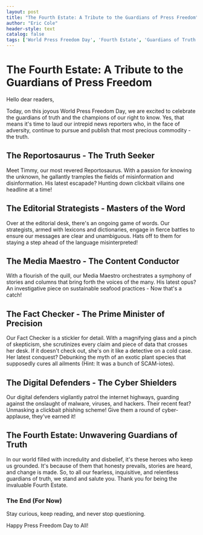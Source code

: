 ```yaml
---
layout: post
title: "The Fourth Estate: A Tribute to the Guardians of Press Freedom"
author: "Eric Cole"
header-style: text
catalog: false
tags: ['World Press Freedom Day', 'Fourth Estate', 'Guardians of Truth', 'Humor', 'Reflective Blog']
---
```


# The Fourth Estate: A Tribute to the Guardians of Press Freedom  

Hello dear readers,   

Today, on this joyous World Press Freedom Day, we are excited to celebrate the guardians of truth and the champions of our right to know. Yes, that means it's time to laud our intrepid news reporters who, in the face of adversity, continue to pursue and publish that most precious commodity - the truth.   

## The Reportosaurus - The Truth Seeker  

Meet Timmy, our most revered Reportosaurus. With a passion for knowing the unknown, he gallantly tramples the fields of misinformation and disinformation. His latest escapade? Hunting down clickbait villains one headline at a time!  

## The Editorial Strategists - Masters of the Word  

Over at the editorial desk, there's an ongoing game of words. Our strategists, armed with lexicons and dictionaries, engage in fierce battles to ensure our messages are clear and unambiguous. Hats off to them for staying a step ahead of the language misinterpreted!  

## The Media Maestro - The Content Conductor  

With a flourish of the quill, our Media Maestro orchestrates a symphony of stories and columns that bring forth the voices of the many. His latest opus? An investigative piece on sustainable seafood practices - Now that's a catch!  

## The Fact Checker - The Prime Minister of Precision  

Our Fact Checker is a stickler for detail. With a magnifying glass and a pinch of skepticism, she scrutinizes every claim and piece of data that crosses her desk. If it doesn't check out, she's on it like a detective on a cold case. Her latest conquest? Debunking the myth of an exotic plant species that supposedly cures all ailments (Hint: It was a bunch of SCAM-iotes).  

## The Digital Defenders - The Cyber Shielders  

Our digital defenders vigilantly patrol the internet highways, guarding against the onslaught of malware, viruses, and hackers. Their recent feat? Unmasking a clickbait phishing scheme! Give them a round of cyber-applause, they've earned it!  

## The Fourth Estate: Unwavering Guardians of Truth  

In our world filled with incredulity and disbelief, it's these heroes who keep us grounded. It's because of them that honesty prevails, stories are heard, and change is made. So, to all our fearless, inquisitive, and relentless guardians of truth, we stand and salute you. Thank you for being the invaluable Fourth Estate.  

### The End (For Now)  

Stay curious, keep reading, and never stop questioning.   

Happy Press Freedom Day to All!  